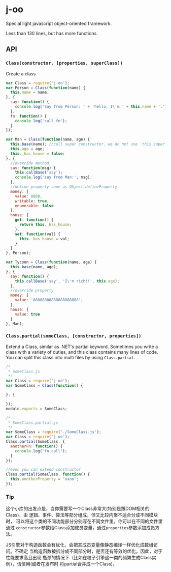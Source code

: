 # j-oo

Special light javascript object-oriented framework.

Less than 130 lines, but has more functions.

## API

### `Class(constructor, [properties, superClass])`

Create a class. 

````js
var Class = require('j-oo');
var Person = Class(function(name) {
  this.name = name;
}, {
  say: function() {
    console.log('Say from Person: ' + 'hello, I\'m ' + this.name + '.');
  },
  fn: function() {
    console.log('call fn');
  }
});

var Man = Class(function(name, age) {
  this.base(name); //call super constructor. we do not use `this.super` because `super` is a reserved keyword.
  this.age = age;
  this._has_house = false;
}, {
  //override method
  say: function(msg) {
    this.callBase('say');
    console.log('say from Man:', msg);
  },
  //define property same as Object.defineProperty
  money: {
    value: 8888,
    writable: true,
    enumerable: false
  },
  house: {
    get: function() {
      return this._has_house;
    },
    set: function(val) {
      this._has_house = val;
    }
  }
}, Person);

var Tycoon = Class(function(name, age) {
  this.base(name, age);
}, {
  say: function() {
    this.callBase('say', 'I\'m rich!!', this.age);
  },
  //override property
  money: {
    value: '88888888888888888888';
  },
  house: {
    value: true
  }
}, Man);

````

### `Class.partial(someClass, [constructor, properties])`

Extend a Class, similar as .NET's partial keyword. Sometimes you write a class with
a variety of duties, and this class contains many lines of code. You can split this
class into multi files by using `Class.partial`. 

````js
/*
 * SomeClass.js
 */
var Class = require('j-oo');
var SomeClass = Class(function() {

}, {

});
module.exports = SomeClass;
````

````js
/*
 * SomeClass.partial.js
 */
var SomeClass = require('./SomeClass.js');
var Class = require('j-oo');
Class.partial(SomeClass, {
  anotherFn: function() {
    console.log('fn call');
  }
});

//even you can extend constructor
Class.partial(SomeClass, function() {
  this.anotherProperty = 'xxoo';
});

````

### Tip

这个小库的出发点是，当你需要写一个Class非常大(特别是跟DOM相关的Class)，由
逻辑、事件、算法等部分组成，但又比较内聚不适合分成不同模块时，
可以将这个类的不同功能部分分别写在不同文件里。你可以在不同的文件里通过
`constructor`参数给Class添加成员变量，通过`properties`参数添加成员方法。

JS引擎对于构造函数会有优化，会把其成员变量像静态编译一样优化成数组访问。不确定
当构造函数被拆分成不同部分时，是否还有等效的优化。因此，对于性能要求高且出现
瓶颈的情况下（比如在粒子引擎这一类的频繁生成Class实例），请慎用(或者在发布时
将partial合并成一个Class)。